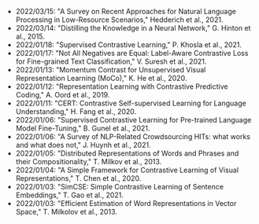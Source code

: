 - 2022/03/15: "A Survey on Recent Approaches for Natural Language Processing in Low-Resource Scenarios," Hedderich et al., 2021.
- 2022/03/14: "Distilling the Knowledge in a Neural Network," G. Hinton et al., 2015.
- 2022/01/18: "Supervised Contrastive Learning," P. Khosla et al., 2021.
- 2022/01/17: "Not All Negatives are Equal: Label-Aware Contrastive Loss for Fine-grained Text Classification," V. Suresh et al., 2021.
- 2022/01/13: "Momentum Contrast for Unsupervised Visual Representation Learning (MoCo)," K. He et al., 2020.
- 2022/01/12: "Representation Learning with Contrastive Predictive Coding," A. Oord et al., 2019.
- 2022/01/11: "CERT: Contrastive Self-supervised Learning for Language Understanding," H. Fang et al., 2020.
- 2022/01/06: "Supervised Contrastive Learning for Pre-trained Language Model Fine-Tuning," B. Gunel et al., 2021.
- 2022/01/06: "A Survey of NLP-Related Crowdsourcing HITs: what works and what does not," J. Huynh et al., 2021.
- 2022/01/05: "Distributed Representations of Words and Phrases and their Compositionality," T. Milkov et al., 2013.
- 2022/01/04: "A Simple Framework for Contrastive Learning of Visual Representations," T. Chen et al., 2020.
- 2022/01/03: "SimCSE: Simple Contrastive Learning of Sentence Embeddings," T. Gao et al., 2021.
- 2022/01/03: "Efficient Estimation of Word Representations in Vector Space," T. Milkolov et al., 2013.
